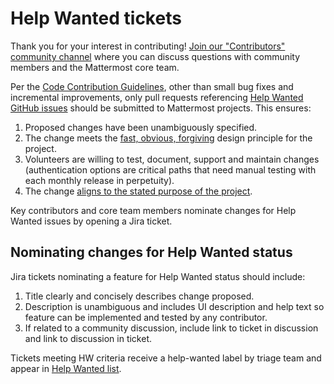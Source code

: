 # Help Wanted tickets

Thank you for your interest in contributing! [Join our "Contributors" community channel](https://community.mattermost.com/core/channels/tickets) where you can discuss questions with community members and the Mattermost core team.

Per the [Code Contribution Guidelines](https://developers.mattermost.com/contribute/getting-started/), other than small bug fixes and incremental improvements, only pull requests referencing [Help Wanted GitHub issues](https://mattermost.com/pl/help-wanted-mattermost-server) should be submitted to Mattermost projects. This ensures:

1. Proposed changes have been unambiguously specified.
2. The change meets the [fast, obvious, forgiving](https://zeroheight.com/29be2c109/p/340e64-design-principles) design principle for the project.
3. Volunteers are willing to test, document, support and maintain changes \(authentication options are critical paths that need manual testing with each monthly release in perpetuity\).
4. The change [aligns to the stated purpose of the project](https://docs.mattermost.com/developer/manifesto.html#mattermost-teams-v1).

Key contributors and core team members nominate changes for Help Wanted issues by opening a Jira ticket.

## Nominating changes for Help Wanted status

Jira tickets nominating a feature for Help Wanted status should include:

1. Title clearly and concisely describes change proposed.
2. Description is unambiguous and includes UI description and help text so feature can be implemented and tested by any contributor.
3. If related to a community discussion, include link to ticket in discussion and link to discussion in ticket.

Tickets meeting HW criteria receive a help-wanted label by triage team and appear in [Help Wanted list](https://mattermost.com/pl/help-wanted).
